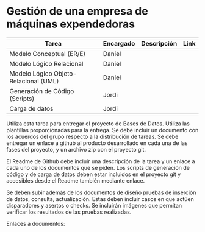 # Gestión de una empresa de máquinas expendedoras
| Tarea | Encargado | Descripción | Link |
|---|---|---|---|
| Modelo Conceptual (ER/E) | Daniel | |
| Modelo Lógico Relacional| Daniel | |
| Modelo Lógico Objeto-Relacional (UML) | Daniel | |
| Generación de Código (Scripts) | Jordi | |
| Carga de datos | Jordi | |

Utiliza esta tarea para entregar el proyecto de Bases de Datos. Utiliza las plantillas proporcionadas para la entrega. Se debe incluir un documento con los acuerdos del grupo respecto a la distribución de tareas. Se debe entregar un enlace a github al producto desarrollado en cada una de las fases del proyecto, y un archivo zip con el proyecto git.

El Readme de Github debe incluir una descripción de la tarea y un enlace a cada uno de los documentos que se piden. Los scripts de generación de código y de carga de datos deben estar incluidos en el proyecto git y accesibles desde el Readme también mediante enlace.

Se deben subir además de los documentos de diseño pruebas de inserción de datos, consulta, actualización. Estas deben incluir casos en que actúen disparadores y asertos o checks. Se incluirán imágenes que permitan verificar los resultados de las pruebas realizadas.

Enlaces a documentos:
